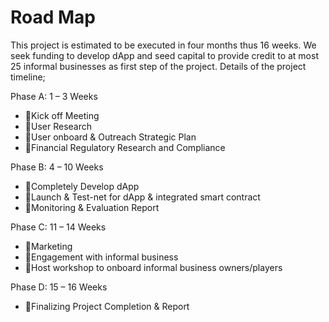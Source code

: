# Road Map

This project is estimated to be executed in four months thus 16 weeks. We seek funding to develop dApp and seed capital to provide credit to at most 25 informal businesses as first step of the project. Details of the project timeline;

Phase A: 1 – 3 Weeks

* Kick off Meeting
* User Research
* User onboard & Outreach Strategic Plan
* Financial Regulatory Research and Compliance

Phase B: 4 – 10 Weeks

* Completely Develop dApp
* Launch & Test-net for dApp & integrated smart contract
* Monitoring & Evaluation Report 

Phase C: 11 – 14 Weeks

* Marketing 
* Engagement with informal business
* Host workshop to onboard informal business owners/players

Phase D: 15 – 16 Weeks

* Finalizing Project Completion & Report
